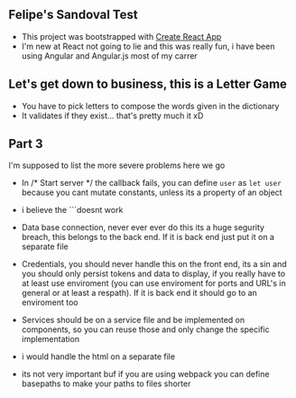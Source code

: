 ## Felipe's Sandoval Test

- This project was bootstrapped with [Create React App](https://github.com/facebook/create-react-app)
- I'm new at React not going to lie and this was really fun, i have been using Angular and Angular.js most of my carrer

## Let's get down to business, this is a Letter Game

- You have to pick letters to compose the words given in the dictionary
- It validates if they exist... that's pretty much it xD

## Part 3

I'm supposed to list the more severe problems here we go

- In /* Start server */ the callback fails, you can define `user` as `let user` because you cant mutate constants, unless its a property of an object

- i believe the ```doesnt work

- Data base connection, never ever ever do this its a huge segurity breach, this belongs to the back end. If it is back end just put it on a separate file

- Credentials, you should never handle this on the front end, its a sin and you should only persist tokens
and data to display, if you really have to at least use enviroment (you can use enviroment for ports and URL's in general or at least a respath).
If it is back end it should go to an enviroment too

- Services should be on a service file and be implemented on components, so you can reuse those and only change the specific implementation

- i would handle the html on a separate file

- its not very important buf if you are using webpack you can define basepaths to make your paths to files shorter


